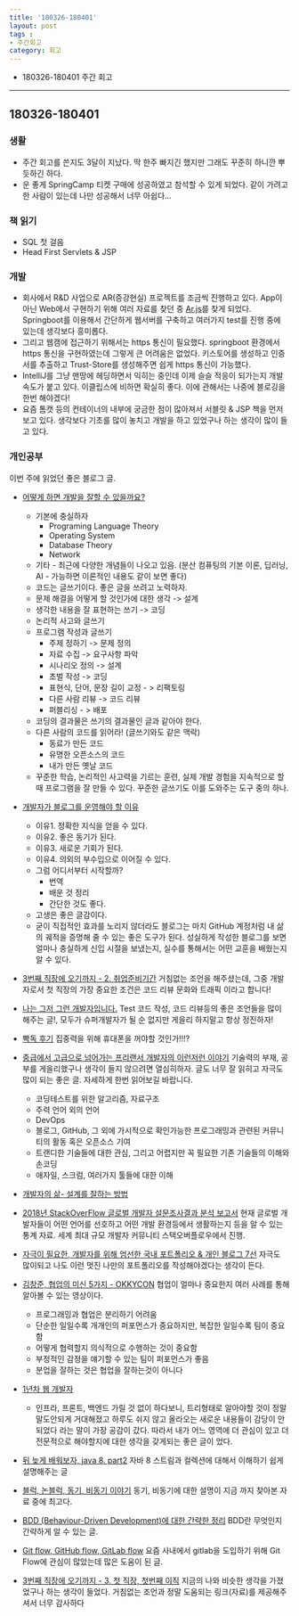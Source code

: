 ```yaml
---
title: '180326-180401'  
layout: post  
tags :  
- 주간회고
category: 회고
---
```


- 180326-180401 주간 회고

---

## 180326-180401

### 생활
  - 주간 회고를 쓴지도 3달이 지났다. 딱 한주 빠지긴 했지만 그래도 꾸준히 하니깐 뿌듯하긴 하다.
  - 운 좋게 SpringCamp 티켓 구매에 성공하였고 참석할 수 있게 되었다. 같이 가려고 한 사람이 있는데 나만 성공해서 너무 아쉽다...

### 책 읽기
  - SQL 첫 걸음
  - Head First Servlets & JSP

### 개발
  - 회사에서 R&D 사업으로 AR(증강현실) 프로젝트를 조금씩 진행하고 있다. App이 아닌 Web에서 구현하기 위해 여러 자료를 찾던 중 [Ar.js](https://github.com/gwonsungjun/AR.js)를 찾게 되었다. Springboot를 이용해서 간단하게 웹서버를 구축하고 여러가지 test를 진행 중에 있는데 생각보다 흥미롭다.
  - 그리고 웹캠에 접근하기 위해서는 https 통신이 필요했다. springboot 환경에서 https 통신을 구현하였는데 그렇게 큰 어려움은 없었다. 키스토어를 생성하고 인증서를 추출하고 Trust-Store를 생성해주면 쉽게 https 통신이 가능했다.
  - IntelliJ를 그냥 맨땅에 헤딩하면서 익히는 중인데 이제 슬슬 적응이 되가는지 개발 속도가 붙고 있다. 이클립스에 비하면 확실히 좋다. 이에 관해서는 나중에 블로깅을 한번 해야겠다!
  - 요즘 톰캣 등의 컨테이너의 내부에 궁금한 점이 많아져서 서블릿 & JSP 책을 먼저 보고 있다. 생각보다 기초를 많이 놓치고 개발을 하고 있었구나 하는 생각이 많이 들고 있다.


### 개인공부
  이번 주에 읽었던 좋은 블로그 글.
  - [어떻게 하면 개발을 잘할 수 있을까요?](http://www.popit.kr/%EC%96%B4%EB%96%BB%EA%B2%8C-%ED%95%98%EB%A9%B4-%EA%B0%9C%EB%B0%9C%EC%9D%84-%EC%9E%98%ED%95%A0-%EC%88%98-%EC%9E%88%EC%9D%84%EA%B9%8C%EC%9A%94/)
    - 기본에 충실하자
      - Programing Language Theory
      - Operating System
      - Database Theory
      - Network
    - 기타 - 최근에 다양한 개념들이 나오고 있음. (분산 컴퓨팅의 기본 이론, 딥러닝, AI - 가능하면 이론적인 내용도 같이 보면 좋다)
    - 코드는 글쓰기이다. 좋은 글을 쓰려고 노력하자.
    - 문제 해결을 어떻게 할 것인가에 대한 생각 -> 설계
    - 생각한 내용을 잘 표현하는 쓰기 -> 코딩
    - 논리적 사고와 글쓰기
    - 프로그램 작성과 글쓰기
      - 주제 정하기 -> 문제 정의
      - 자료 수집 -> 요구사항 파악
      - 시나리오 정의 -> 설계
      - 초벌 작성 -> 코딩
      - 표현식, 단어, 문장 길이 교정 - > 리팩토링
      - 다른 사람 리뷰 -> 코드 리뷰
      - 퍼블리싱 - > 배포
    - 코딩의 결과물은 쓰기의 결과물인 글과 같아야 한다.
    - 다른 사람의 코드를 읽어라! (글쓰기와도 같은 맥락)
      - 동료가 만든 코드
      - 유명한 오픈소스의 코드
      - 내가 만든 옛날 코드
    - 꾸준한 학습, 논리적인 사고력을 기르는 훈련, 실제 개발 경험을 지속적으로 할때 프로그램을 잘 만들 수 있다. 꾸준한 글쓰기도 이를 도와주는 도구 중의 하나.


  - [개발자가 블로그를 운영해야 할 이유](https://taegon.kim/archives/7107)
    - 이유1. 정확한 지식을 얻을 수 있다.
    - 이유2. 좋은 동기가 된다.
    - 이유3. 새로운 기회가 된다.
    - 이유4. 의외의 부수입으로 이어질 수 있다.
    - 그럼 어디서부터 시작할까?
      - 번역
      - 배운 것 정리
      - 간단한 것도 좋다.
    - 고생은 좋은 글감이다.
    - 굳이 직접적인 효과를 노리지 않더라도 블로그는 마치 GitHub 계정처럼 내 삶의 궤적을 증명해 줄 수 있는 좋은 도구가 된다. 성실하게 작성한 블로그를 보면 얼마나 충실하게 신입 시절을 보냈는지, 실수를 통해서는 어떤 교훈을 배웠는지 알 수 있다.
  - [3번째 직장에 오기까지 - 2. 취업준비기간](http://jojoldu.tistory.com/278) 거침없는 조언을 해주셨는데, 그중 개발자로서 첫 직장의 가장 중요한 조건은 코드 리뷰 문화와 트래픽 이라고 합니다!
  - [나는 그저 그런 개발자입니다.](http://blog.meeta.io/15) Test 코드 작성, 코드 리뷰등의 좋은 조언들을 많이 해주는 글!, 모두가 슈퍼개발자가 될 순 없지만 게을리 하지말고 항상 정진하자!
  - [빡독 후기](https://m.blog.naver.com/PostView.nhn?blogId=yds0002&logNo=221231266837&proxyReferer=http%3A%2F%2Fm.facebook.com) 집중력을 위해 휴대폰을 꺼야할 것인가!!!?
  - [중급에서 고급으로 넘어가는 프리랜서 개발자의 이런저런 이야기](https://okky.kr/article/450172) 기술력의 부재, 공부를 게을리했구나 생각이 들지 않으려면 열심히하자. 글도 너무 잘 읽히고 자극도 많이 되는 좋은 글. 자세하게 한번 읽어보길 바랍니다.
    - 코딩테스트를 위한 알고리즘, 자료구조
    - 주력 언어 외의 언어
    - DevOps
    - 블로그, GitHub, 그 외에 가시적으로 확인가능한 프로그래밍과 관련된 커뮤니티의 활동 혹은 오픈소스 기여
    - 트랜디한 기술들에 대한 관심, 그리고 어렵지만 꼭 필요한 기존 기술들의 이해와 손코딩
    - 애자일, 스크럼, 여러가지 툴들에 대한 이해
  - [개발자의 삶- 설계를 잘하는 방법](https://okky.kr/article/450386)
  - [2018년 StackOverFlow 글로벌 개발자 설문조사결과 분석 보고서](https://beginmate.com/News/NewsDetail?news_idx=49) 현재 글로벌 개발자들이 어떤 언어를 선호하고 어떤 개발 환경등에서 생활하는지 등을 알 수 있는 통계 자료. 세계 최대 규모 개발자 커뮤니티 스택오버플로우에서 진행.
  - [자극이 필요한, 개발자를 위해 엄선한 국내 포트폴리오 & 개인 블로그 7선](http://harbor.school/stories/portfolio-me/) 자극도 많이되고 나도 이런 멋진 나만의 포트폴리오를 작성해야겠다는 생각이 든다.
  - [김창준, 협업의 미신 5가지 - OKKYCON](https://www.youtube.com/watch?v=I4xkw_0XqAs&feature=youtu.be&app=desktop) 협업이 얼마나 중요한지 여러 사례를 통해 알아볼 수 있는 영상이다.
    - 프로그래밍과 협업은 분리하기 어려움
    - 단순한 일일수록 개개인의 퍼포먼스가 중요하지만, 복잡한 일일수록 팀이 중요함
    - 어떻게 협력할지 의식적으로 수행하는 것이 중요함
    - 부정적인 감정을 얘기할 수 있는 팀이 퍼포먼스가 좋음
    - 분업을 잘하는 것은 협업을 잘하는것이 아니다
  - [1년차 웹 개발자](http://kingbbode.tistory.com/m/23?category=737343)
    - 인프라, 프론트, 백엔드 가릴 것 없이 하다보니, 트리형태로 알아야할 것이 정말 말도안되게 거대해졌고 하루도 쉬지 않고 올라오는 새로운 내용들이 감당이 안되었다 라는 말이 가장 공감이 갔다. 따라서 내가 어느 영역에 더 관심이 있고 더 전문적으로 해야할지에 대한 생각을 갖게되는 좋은 글이 었다.
  - [뒤 늦게 배워보자, java 8. part2](https://www.sangkon.com/2018/03/03/java8_study_part2/) 자바 8 스트림과 컬렉션에 대해서 이해하기 쉽게 설명해주는 글
  - [블럭, 논블럭, 동기, 비동기 이야기](http://hamait.tistory.com/930) 동기, 비동기에 대한 설명이 지금 까지 찾아본 자료 중에 최고다.
  - [BDD (Behaviour-Driven Development)에 대한 간략한 정리](http://www.popit.kr/bdd-behaviour-driven-development%EC%97%90-%EB%8C%80%ED%95%9C-%EA%B0%84%EB%9E%B5%ED%95%9C-%EC%A0%95%EB%A6%AC/) BDD란 무엇인지 간략하게 알 수 있는 글.
  - [Git flow, GitHub flow, GitLab flow](https://ujuc.github.io/2015/12/16/git-flow-github-flow-gitlab-flow/) 요즘 사내에서 gitlab을 도입하기 위해 Git Flow에 관심이 많았는데 많은 도움이 된 글.
  - [ 3번째 직장에 오기까지 - 3. 첫 직장, 첫번째 이직](http://jojoldu.tistory.com/279) 지금의 나와 비슷한 생각을 가졌었구나 하는 생각이 들었다. 거침없는 조언과 정말 도움되는 링크(자료)를 제공해주셔서 너무 감사하다

